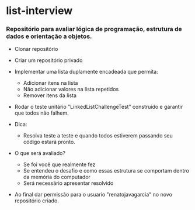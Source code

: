 # list-interview
### Repositório para avaliar lógica de programação, estrutura de dados e orientação a objetos.
- Clonar repositório
- Criar um repositório privado
- Implementar uma lista duplamente encadeada que permita:
	- Adicionar itens na lista
	- Não adicionar valores na lista repetidos
	- Remover itens da lista
  
- Rodar o teste unitário "LinkedListChallengeTest" construído e garantir que todos não falhem.
- Dica:
	- Resolva teste a teste e quando todos estiverem passando seu código estará pronto.
- O que será avaliado?
  - Se foi você que realmente fez
  - Se entendeu o desafio e como essas estrutura se comportam dentro da memória do computador
  - Será necessário apresentar resolvido
- Ao final dar permissão para o usuario "renatojavagarcia" no novo repositório criado.